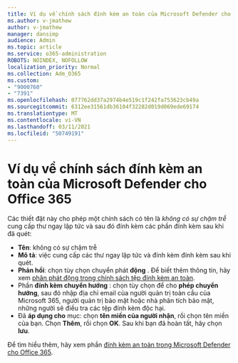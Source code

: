 ```yaml
---
title: Ví dụ về chính sách đính kèm an toàn của Microsoft Defender cho Office 365
ms.author: v-jmathew
author: v-jmathew
manager: dansimp
audience: Admin
ms.topic: article
ms.service: o365-administration
ROBOTS: NOINDEX, NOFOLLOW
localization_priority: Normal
ms.collection: Adm_O365
ms.custom:
- "9000760"
- "7391"
ms.openlocfilehash: 077762dd37a2974b4e519c1f242fa753623cb49a
ms.sourcegitcommit: 6312ee31561db36104f32282d019d069ede69174
ms.translationtype: MT
ms.contentlocale: vi-VN
ms.lasthandoff: 03/11/2021
ms.locfileid: "50749191"
---
```

# <a name="example-microsoft-defender-for-office-365-safe-attachment-policy"></a>Ví dụ về chính sách đính kèm an toàn của Microsoft Defender cho Office 365

Các thiết đặt này cho phép một chính sách có tên là *không có sự chậm trễ* cung cấp thư ngay lập tức và sau đó đính kèm các phần đính kèm sau khi đã quét:

- **Tên**: không có sự chậm trễ
- **Mô tả**: việc cung cấp các thư ngay lập tức và đính kèm đính kèm sau khi quét.
- **Phản hồi**: chọn tùy chọn chuyển phát **động** . Để biết thêm thông tin, hãy xem [phân phát động trong chính sách tệp đính kèm an toàn](https://go.microsoft.com/fwlink/?linkid=2092328).
- Phần **đính kèm chuyển hướng** : chọn tùy chọn để cho **phép chuyển hướng**, sau đó nhập địa chỉ email của người quản trị toàn cầu của Microsoft 365, người quản trị bảo mật hoặc nhà phân tích bảo mật, những người sẽ điều tra các tệp đính kèm độc hại.
- Đã **áp dụng cho** mục: chọn **tên miền của người nhận**, rồi chọn tên miền của bạn. Chọn **Thêm**, rồi chọn **OK**. Sau khi bạn đã hoàn tất, hãy chọn **lưu**.

Để tìm hiểu thêm, hãy xem phần [đính kèm an toàn trong Microsoft Defender cho Office 365](https://go.microsoft.com/fwlink/?linkid=2092213).
